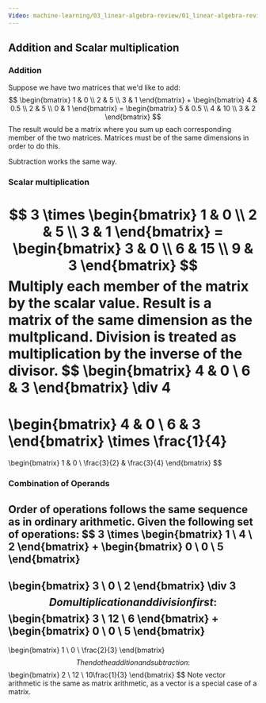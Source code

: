 ```yaml
---
Video: machine-learning/03_linear-algebra-review/01_linear-algebra-review/03_addition-and-scalar-multiplication.mp4
---
```


## Addition and Scalar multiplication

### Addition

Suppose we have two matrices that we'd like to add:
$$
\begin{bmatrix}
1 & 0 \\
2 & 5 \\
3 & 1
\end{bmatrix} +
\begin{bmatrix}
4 & 0.5 \\
2 & 5 \\
0 & 1
\end{bmatrix} =
\begin{bmatrix}
5 & 0.5 \\
4 & 10 \\
3 & 2
\end{bmatrix}
$$
The result would be a matrix where you sum up each corresponding member of the two matrices.  Matrices must be of the same dimensions in order to do this.

Subtraction works the same way.

### Scalar multiplication

$$
3 \times 
\begin{bmatrix}
1 & 0 \\
2 & 5 \\
3 & 1
\end{bmatrix} =
\begin{bmatrix}
3 & 0 \\
6 & 15 \\
9 & 3
\end{bmatrix}
$$
Multiply each member of the matrix by the scalar value. Result is a matrix of the same dimension as the multplicand.  Division is treated as multiplication by the inverse of the divisor.
$$
\begin{bmatrix}
4 & 0 \\
6 & 3
\end{bmatrix} 
\div 4
=
\begin{bmatrix}
4 & 0 \\
6 & 3
\end{bmatrix} 
\times \frac{1}{4} 
=
\begin{bmatrix}
1 & 0 \\
\frac{3}{2} & \frac{3}{4}
\end{bmatrix}
$$

### Combination of Operands

Order of operations follows the same sequence as in ordinary arithmetic.  Given the following set of operations:
$$
3 \times 
\begin{bmatrix}
1 \\
4 \\
2
\end{bmatrix} 
+
\begin{bmatrix}
0 \\
0 \\
5
\end{bmatrix}
-
\begin{bmatrix}
3 \\
0 \\
2
\end{bmatrix}
\div
3
$$
Do multiplication and division first:
$$
\begin{bmatrix}
3 \\
12 \\
6
\end{bmatrix} 
+
\begin{bmatrix}
0 \\
0 \\
5
\end{bmatrix}
-
\begin{bmatrix}
1 \\
0 \\
\frac{2}{3}
\end{bmatrix}
$$
Then do the addition and subtraction:
$$
\begin{bmatrix}
2 \\
12 \\
10\frac{1}{3}
\end{bmatrix}
$$
Note vector arithmetic is the same as matrix arithmetic, as a vector is a special case of a matrix.